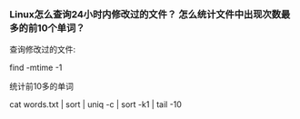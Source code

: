 ### Linux怎么查询24小时内修改过的文件？ 怎么统计文件中出现次数最多的前10个单词？

查询修改过的文件:

find  -mtime -1

统计前10多的单词

cat words.txt | sort | uniq -c | sort -k1 | tail -10
